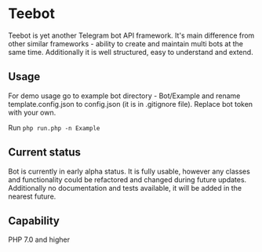 Teebot
========

Teebot is yet another Telegram bot API framework. It's main difference from other similar frameworks - ability
to create and maintain multi bots at the same time. Additionally it is well structured, easy to understand
and extend.

## Usage

For demo usage go to example bot directory - Bot/Example and rename template.config.json to config.json (it is in
.gitignore file). Replace bot token with your own.

Run ```php run.php -n Example```

## Current status

Bot is currently in early alpha status. It is fully usable, however any classes and functionality could be refactored and
changed during future updates. Additionally no documentation and tests available, it will be added in the nearest future.

## Capability

PHP 7.0 and higher